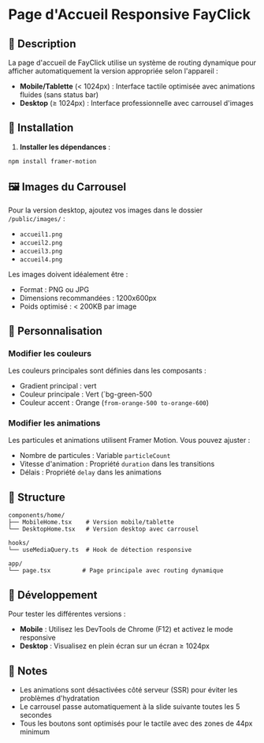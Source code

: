 # Page d'Accueil Responsive FayClick

## 📱 Description

La page d'accueil de FayClick utilise un système de routing dynamique pour afficher automatiquement la version appropriée selon l'appareil :

- **Mobile/Tablette** (< 1024px) : Interface tactile optimisée avec animations fluides (sans status bar)
- **Desktop** (≥ 1024px) : Interface professionnelle avec carrousel d'images

## 🚀 Installation

1. **Installer les dépendances** :
```bash
npm install framer-motion
```

## 🖼️ Images du Carrousel

Pour la version desktop, ajoutez vos images dans le dossier `/public/images/` :

- `accueil1.png`
- `accueil2.png`
- `accueil3.png`
- `accueil4.png`

Les images doivent idéalement être :
- Format : PNG ou JPG
- Dimensions recommandées : 1200x600px
- Poids optimisé : < 200KB par image

## 🎨 Personnalisation

### Modifier les couleurs

Les couleurs principales sont définies dans les composants :
- Gradient principal : vert 
- Couleur principale : Vert (`bg-green-500 
- Couleur accent : Orange (`from-orange-500 to-orange-600`)

### Modifier les animations

Les particules et animations utilisent Framer Motion. Vous pouvez ajuster :
- Nombre de particules : Variable `particleCount`
- Vitesse d'animation : Propriété `duration` dans les transitions
- Délais : Propriété `delay` dans les animations

## 📂 Structure

```
components/home/
├── MobileHome.tsx    # Version mobile/tablette
└── DesktopHome.tsx   # Version desktop avec carrousel

hooks/
└── useMediaQuery.ts  # Hook de détection responsive

app/
└── page.tsx         # Page principale avec routing dynamique
```

## 🔧 Développement

Pour tester les différentes versions :
- **Mobile** : Utilisez les DevTools de Chrome (F12) et activez le mode responsive
- **Desktop** : Visualisez en plein écran sur un écran ≥ 1024px

## 📝 Notes

- Les animations sont désactivées côté serveur (SSR) pour éviter les problèmes d'hydratation
- Le carrousel passe automatiquement à la slide suivante toutes les 5 secondes
- Tous les boutons sont optimisés pour le tactile avec des zones de 44px minimum
